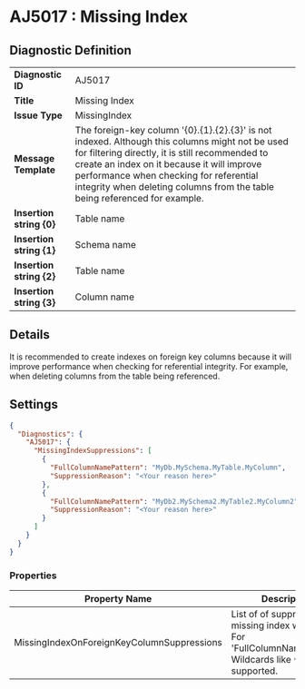 # AJ5017 : Missing Index

## Diagnostic Definition

<table>
  <tr>
    <td class="header"><b>Diagnostic ID</b></td>
    <td>AJ5017</td>
  </tr>
  <tr>
    <td class="header"><b>Title</b></td>
    <td>Missing Index</td>
  </tr>
  <tr>
    <td class="header"><b>Issue Type</b></td>
    <td>MissingIndex</td>
  </tr>
  <tr>
    <td class="header"><b>Message Template</b></td>
    <td>The foreign-key column '{0}.{1}.{2}.{3}' is not indexed. Although this columns might not be used for filtering directly, it is still recommended to create an index on it because it will improve performance when checking for referential integrity when deleting columns from the table being referenced for example.</td>
  </tr>
    <tr>
    <td class="header"><b>Insertion string {0}</b></td>
    <td>Table name</td>
  </tr>
  <tr>
    <td class="header"><b>Insertion string {1}</b></td>
    <td>Schema name</td>
  </tr>
  <tr>
    <td class="header"><b>Insertion string {2}</b></td>
    <td>Table name</td>
  </tr>
  <tr>
    <td class="header"><b>Insertion string {3}</b></td>
    <td>Column name</td>
  </tr>

</table>

## Details

It is recommended to create indexes on foreign key columns because it will improve performance when checking for
referential integrity. For example, when deleting columns from the table being referenced.


## Settings

```json
{
  "Diagnostics": {
    "AJ5017": {
      "MissingIndexSuppressions": [
        {
          "FullColumnNamePattern": "MyDb.MySchema.MyTable.MyColumn",
          "SuppressionReason": "<Your reason here>"
        },
        {
          "FullColumnNamePattern": "MyDb2.MySchema2.MyTable2.MyColumn2",
          "SuppressionReason": "<Your reason here>"
        }
      ]
    }
  }
}
```


### Properties

| Property Name                              | Description                                                                                                          |
|--------------------------------------------|----------------------------------------------------------------------------------------------------------------------|
| MissingIndexOnForeignKeyColumnSuppressions | List of of suppressed missing index warnings. For 'FullColumnNamePattern', Wildcards like `*` and `?` are supported. |


